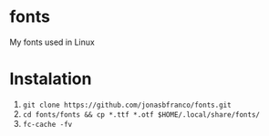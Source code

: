 # fonts
My fonts used in Linux

# Instalation

1. `git clone https://github.com/jonasbfranco/fonts.git`
1. `cd fonts/fonts && cp *.ttf *.otf $HOME/.local/share/fonts/`
1. `fc-cache -fv`

